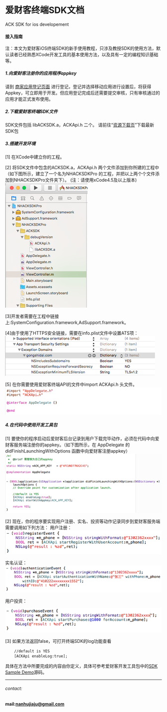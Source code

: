 # 爱财客终端SDK文档
ACK SDK for ios developement
#### 接入指南
注：本文为爱财客iOS终端SDK的新手使用教程，只涉及教授SDK的使用方法，默认读者已经熟悉XCode开发工具的基本使用方法，以及具有一定的编程知识基础等。
##### 1.向爱财客注册你的应用程序appkey
请到 [商家应用登记页面](https://ack.gongshidai.com/backstage/index.html#/access/home) 进行登记，登记并选择移动应用进行设置后，将获得Appkey，可立即用于开发。但应用登记完成后还需要提交审核，只有审核通过的应用才能正式发布使用。
##### 2.下载爱财客终端SDK文件
SDK文件包括 libACKSDK.a，ACKApi.h 二个。
请前往“[资源下载页](https://github.com/iFindTA/NHACKSDKPro)”下载最新SDK包
##### 3.搭建开发环境
[1] 在XCode中建立你的工程。

[2] 将SDK文件中包含的ACKSDK.a，ACKApi.h 两个文件添加到你所建的工程中（如下图所示，建立了一个名为NHACKSDKPro 的工程，并把以上两个个文件添加到NHACKSDKPro文件夹下）。
(注：请使用xCode4.5及以上版本)
![image](https://raw.githubusercontent.com/iFindTA/screenshots/master/ack_0.png)

[3]开发者需要在工程中链接上:SystemConfiguration.framework,AdSupport.framework。

[4]由于使用了HTTPS安全链接，需要在info.plist文件中设置ATS项：
![image](https://raw.githubusercontent.com/iFindTA/screenshots/master/ack_1.png)

[5] 在你需要使用爱财客终端API的文件中import ACKApi.h 头文件。
![image](https://raw.githubusercontent.com/iFindTA/screenshots/master/ack_2.png)

##### 4.在代码中使用开发工具包
[1] 要使你的程序启动后爱财客后台记录到用户下载完毕动作，必须在代码中向爱财客服务端注册你的appkey。（如下图所示，在 AppDelegate 的 didFinishLaunchingWithOptions 函数中向爱财客注册appkey）
![image](https://raw.githubusercontent.com/iFindTA/screenshots/master/ack_3.png)

[2] 现在，你的程序要实现用户注册、实名、投资等动作记录同步到爱财客服务端需要调用如下列方法：
用户注册：
![image](https://raw.githubusercontent.com/iFindTA/screenshots/master/ack_4.png)

实名认证：
![image](https://raw.githubusercontent.com/iFindTA/screenshots/master/ack_5.png)

用户投资：

![image](https://raw.githubusercontent.com/iFindTA/screenshots/master/ack_6.png)

[3] 如果方法返回false，可打开终端SDK的log功能查看
```
	//default is YES
    [ACKApi enableLog:true];
```
具体在方法中所要完成的内容由你定义，具体可参考爱财客开发工具包中的[SDK Sample Demo](https://github.com/iFindTA/NHACKSDKPro)源码。



* * *
###### contact:
**mail:nanhujiaju@gmail.com**